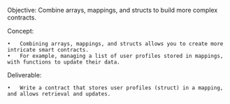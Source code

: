 Objective: Combine arrays, mappings, and structs to build more complex contracts.

Concept:

    •	Combining arrays, mappings, and structs allows you to create more intricate smart contracts.
    •	For example, managing a list of user profiles stored in mappings, with functions to update their data.

Deliverable:

    •	Write a contract that stores user profiles (struct) in a mapping, and allows retrieval and updates.
